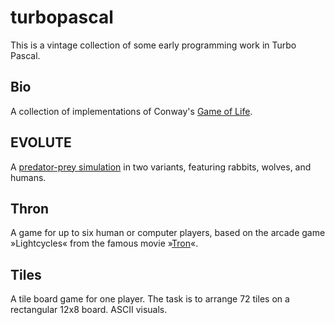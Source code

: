 # turbopascal

This is a vintage collection of some early programming work in Turbo Pascal.

## Bio

A collection of implementations of Conway's [Game of Life](https://en.wikipedia.org/wiki/Conway's_Game_of_Life).

## EVOLUTE

A [predator-prey simulation](https://en.wikipedia.org/wiki/Lotka%E2%80%93Volterra_equations) in two variants, featuring rabbits, wolves, and humans.

## Thron

A game for up to six human or computer players, based on the arcade game »Lightcycles« from the famous movie »[Tron](https://www.imdb.com/title/tt0084827/)«.

## Tiles

A tile board game for one player. The task is to arrange 72 tiles on a rectangular 12x8 board. ASCII visuals.
